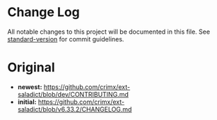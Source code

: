 # Change Log

All notable changes to this project will be documented in this file. See [standard-version](https://github.com/conventional-changelog/standard-version) for commit guidelines.

# Original
* **newest:** https://github.com/crimx/ext-saladict/blob/dev/CONTRIBUTING.md  
* **initial:** https://github.com/crimx/ext-saladict/blob/v6.33.2/CHANGELOG.md  
